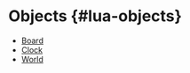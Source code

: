 # Objects {#lua-objects}

- [Board](object/board.md)
- [Clock](object/clock.md)
- [World](object/world.md)

